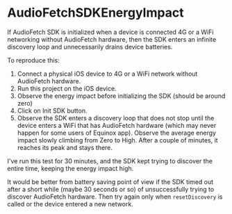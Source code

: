 # AudioFetchSDKEnergyImpact

If AudioFetch SDK is initialized when a device is connected 4G or a WiFi networking without AudioFetch hardware, then the SDK enters an infinite discovery loop and unnecessarily drains device batteries.

To reproduce this:

1. Connect a physical iOS device to 4G or a WiFi network without AudioFetch hardware.
2. Run this project on the iOS device.
3. Observe the energy impact before initializing the SDK (should be around zero)
4. Click on Init SDK button.
5. Observe the SDK enters a discovery loop that does not stop until the device enters a WiFi that has AudioFetch hardware (which may never happen for some users of Equinox app). Observe the average energy impact slowly climbing from Zero to High. After a couple of minutes, it reaches its peak and stays there.

I've run this test for 30 minutes, and the SDK kept trying to discover the entire time, keeping the energy impact high.

It would be better from battery saving point of view if the SDK timed out after a short while (maybe 30 seconds or so) of unsuccessfully trying to discover AudioFetch hardware. Then try again only when `resetDiscovery` is called or the device entered a new network.
